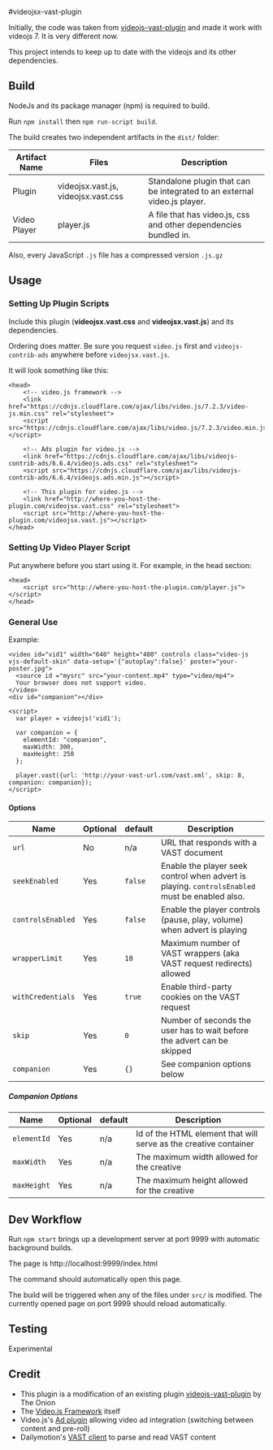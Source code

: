#videojsx-vast-plugin


Initially, the code was taken from [videojs-vast-plugin](https://github.com/theonion/videojs-vast-plugin) and made it work with videojs 7.
It is very different now.

This project intends to keep up to date with the videojs and its other dependencies.


## Build

NodeJs and its package manager (npm) is required to build.

Run `npm install` then `npm run-script build`.

The build creates two independent artifacts in the `dist/` folder:

| Artifact Name | Files                              | Description |
| ------------- | -----------------------------------|-------|
| Plugin        | videojsx.vast.js, videojsx.vast.css| Standalone plugin that can be integrated to an external video.js player. |
| Video Player  | player.js                          | A file that has video.js, css and other dependencies bundled in. |
 
Also, every JavaScript `.js` file has a compressed version `.js.gz` 

## Usage

### Setting Up Plugin Scripts

Include this plugin (**videojsx.vast.css** and **videojsx.vast.js**) and its dependencies.

Ordering does matter. Be sure you request `video.js` first and `videojs-contrib-ads` anywhere before `videojsx.vast.js`.

It will look something like this:

```
<head>
    <!-- video.js framework -->
    <link href="https://cdnjs.cloudflare.com/ajax/libs/video.js/7.2.3/video-js.min.css" rel="stylesheet">
    <script src="https://cdnjs.cloudflare.com/ajax/libs/video.js/7.2.3/video.min.js"></script>

    <!-- Ads plugin for video.js -->
    <link href="https://cdnjs.cloudflare.com/ajax/libs/videojs-contrib-ads/6.6.4/videojs.ads.css" rel="stylesheet">
    <script src="https://cdnjs.cloudflare.com/ajax/libs/videojs-contrib-ads/6.6.4/videojs.ads.min.js"></script>

    <!-- This plugin for video.js -->
    <link href="http://where-you-host-the-plugin.com/videojsx.vast.css" rel="stylesheet">
    <script src="http://where-you-host-the-plugin.com/videojsx.vast.js"></script>
</head>
```

### Setting Up Video Player Script

Put anywhere before you start using it. For example, in the head section:

```
<head>
    <script src="http://where-you-host-the-plugin.com/player.js"></script>
</head>
```


### General Use

Example:
```
<video id="vid1" width="640" height="400" controls class="video-js vjs-default-skin" data-setup='{"autoplay":false}' poster="your-poster.jpg">
  <source id ="mysrc" src="your-content.mp4" type="video/mp4">
  Your browser does not support video.
</video>
<div id="companion"></div>

<script>
  var player = videojs('vid1');

  var companion = {
    elementId: "companion",
    maxWidth: 300,
    maxHeight: 250
  };

  player.vast({url: 'http://your-vast-url.com/vast.xml', skip: 8, companion: companion});
</script>
```

#### Options

| Name             | Optional | default              | Description |
| ---------------- | ---------|----------------------| ----------- |
| `url`              | No       | n/a   | URL that responds with a VAST document| 
| `seekEnabled`      | Yes      | `false` | Enable the player seek control when advert is playing. `controlsEnabled` must be enabled also.|          
| `controlsEnabled`  | Yes      | `false` | Enable the player controls (pause, play, volume) when advert is playing|          
| `wrapperLimit`     | Yes      | `10`    | Maximum number of VAST wrappers (aka VAST request redirects) allowed|          
| `withCredentials`  | Yes      | `true`  | Enable third-party cookies on the VAST request|
| `skip`             | Yes      | `0`     | Number of seconds the user has to wait before the advert can be skipped|  
| `companion`        | Yes      | `{}`    | See companion options below | 

##### Companion Options
| Name             | Optional | default              | Description |
| ---------------- | ---------|----------------------| ----------- |
| `elementId`        | Yes    | n/a | Id of the HTML element that will serve as the creative container| 
| `maxWidth`         | Yes    | n/a | The maximum width allowed for the creative | 
| `maxHeight`        | Yes    | n/a | The maximum height allowed for the creative| 


## Dev Workflow

Run `npm start` brings up a development server at port 9999 with automatic background builds. 

The page is http://localhost:9999/index.html

The command should automatically open this page.

The build will be triggered when any of the files under `src/` is modified. The currently opened page on port 9999 
should reload automatically. 


## Testing

Experimental

## Credit

* This plugin is a modification of an existing plugin [videojs-vast-plugin](https://github.com/theonion/videojs-vast-plugin) by The Onion
* The [Video.js Framework](http://videojs.com/) itself
* Video.js's [Ad plugin](https://github.com/videojs/videojs-contrib-ads) allowing video ad integration (switching between content and pre-roll)
* Dailymotion's [VAST client](https://github.com/dailymotion/vast-client-js) to parse and read VAST content
